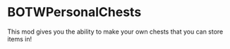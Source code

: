 # BOTWPersonalChests
This mod gives you the ability to make your own chests that you can store items in!
